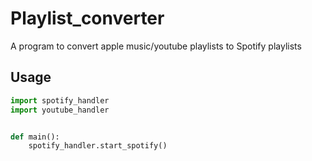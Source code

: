 # Playlist_converter
A program to convert apple music/youtube playlists to Spotify playlists
## Usage

```python
import spotify_handler
import youtube_handler


def main():
    spotify_handler.start_spotify()


```
